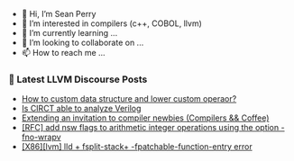 - 👋 Hi, I’m Sean Perry
- 👀 I’m interested in compilers (c++, COBOL, llvm)
- 🌱 I’m currently learning ...
- 💞️ I’m looking to collaborate on ...
- 📫 How to reach me ...

<!---
s66perry/s66perry is a ✨ special ✨ repository because its `README.md` (this file) appears on your GitHub profile.
You can click the Preview link to take a look at your changes.
--->
### 📕 Latest LLVM Discourse Posts

<!-- DISCOURSE-LLVM:START -->
- [How to custom data structure and lower custom operaor?](https://discourse.llvm.org/t/how-to-custom-data-structure-and-lower-custom-operaor/77801#post_1)
- [Is CIRCT able to analyze Verilog](https://discourse.llvm.org/t/is-circt-able-to-analyze-verilog/66281?page=5#post_82)
- [Extending an invitation to compiler newbies &lpar;Compilers &amp;&amp; Coffee&rpar;](https://discourse.llvm.org/t/extending-an-invitation-to-compiler-newbies-compilers-coffee/77776#post_3)
- [[RFC] add nsw flags to arithmetic integer operations using the option -fno-wrapv](https://discourse.llvm.org/t/rfc-add-nsw-flags-to-arithmetic-integer-operations-using-the-option-fno-wrapv/77584#post_4)
- [[X86][lvm] lld + fsplit-stack+ -fpatchable-function-entry error](https://discourse.llvm.org/t/x86-lvm-lld-fsplit-stack-fpatchable-function-entry-error/77796#post_1)
<!-- DISCOURSE-LLVM:END -->
